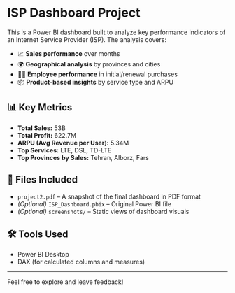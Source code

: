# ISP Dashboard Project

This is a Power BI dashboard built to analyze key performance indicators of an Internet Service Provider (ISP). The analysis covers:

- 📈 **Sales performance** over months
- 🌍 **Geographical analysis** by provinces and cities
- 🧑‍💼 **Employee performance** in initial/renewal purchases
- 📦 **Product-based insights** by service type and ARPU

## 📊 Key Metrics

- **Total Sales:** 53B
- **Total Profit:** 622.7M
- **ARPU (Avg Revenue per User):** 5.34M
- **Top Services:** LTE, DSL, TD-LTE
- **Top Provinces by Sales:** Tehran, Alborz, Fars

## 📁 Files Included

- `project2.pdf` – A snapshot of the final dashboard in PDF format
- *(Optional)* `ISP_Dashboard.pbix` – Original Power BI file
- *(Optional)* `screenshots/` – Static views of dashboard visuals

## 🛠️ Tools Used

- Power BI Desktop
- DAX (for calculated columns and measures)

---

Feel free to explore and leave feedback!
